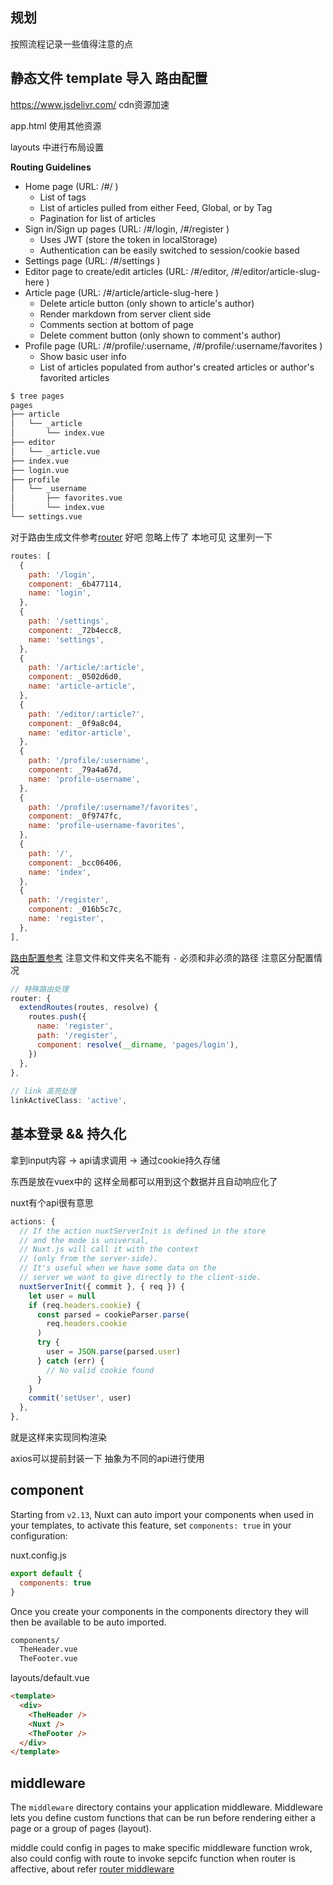 ## 规划

按照流程记录一些值得注意的点



## 静态文件 template 导入 路由配置

https://www.jsdelivr.com/ cdn资源加速

app.html 使用其他资源

layouts 中进行布局设置

**Routing Guidelines**

- Home page (URL: /#/ )
  - List of tags
  - List of articles pulled from either Feed, Global, or by Tag
  - Pagination for list of articles
- Sign in/Sign up pages (URL: /#/login, /#/register )
  - Uses JWT (store the token in localStorage)
  - Authentication can be easily switched to session/cookie based
- Settings page (URL: /#/settings )
- Editor page to create/edit articles (URL: /#/editor, /#/editor/article-slug-here )
- Article page (URL: /#/article/article-slug-here )
  - Delete article button (only shown to article's author)
  - Render markdown from server client side
  - Comments section at bottom of page
  - Delete comment button (only shown to comment's author)
- Profile page (URL: /#/profile/:username, /#/profile/:username/favorites )
  - Show basic user info
  - List of articles populated from author's created articles or author's favorited articles

```zsh
$ tree pages 
pages
├── article
│   └── _article
│       └── index.vue
├── editor
│   └── _article.vue
├── index.vue
├── login.vue
├── profile
│   └── _username
│       ├── favorites.vue
│       └── index.vue
└── settings.vue
```

对于路由生成文件参考[router](.nuxt/router.js) 好吧 忽略上传了 本地可见 这里列一下

```js
routes: [
  {
    path: '/login',
    component: _6b477114,
    name: 'login',
  },
  {
    path: '/settings',
    component: _72b4ecc8,
    name: 'settings',
  },
  {
    path: '/article/:article',
    component: _0502d6d0,
    name: 'article-article',
  },
  {
    path: '/editor/:article?',
    component: _0f9a8c04,
    name: 'editor-article',
  },
  {
    path: '/profile/:username',
    component: _79a4a67d,
    name: 'profile-username',
  },
  {
    path: '/profile/:username?/favorites',
    component: _0f9747fc,
    name: 'profile-username-favorites',
  },
  {
    path: '/',
    component: _bcc06406,
    name: 'index',
  },
  {
    path: '/register',
    component: _016b5c7c,
    name: 'register',
  },
],
```

[路由配置参考](https://nuxtjs.org/docs/2.x/features/file-system-routing) 注意文件和文件夹名不能有 `-` 必须和非必须的路径 注意区分配置情况

```js
// 特殊路由处理
router: {
  extendRoutes(routes, resolve) {
    routes.push({
      name: 'register',
      path: '/register',
      component: resolve(__dirname, 'pages/login'),
    })
  },
},
 
// link 高亮处理
linkActiveClass: 'active',
```

## 基本登录 && 持久化

拿到input内容 -> api请求调用 -> 通过cookie持久存储

东西是放在vuex中的 这样全局都可以用到这个数据并且自动响应化了

nuxt有个api很有意思

```js
actions: {
  // If the action nuxtServerInit is defined in the store
  // and the mode is universal,
  // Nuxt.js will call it with the context
  // (only from the server-side).
  // It's useful when we have some data on the
  // server we want to give directly to the client-side.
  nuxtServerInit({ commit }, { req }) {
    let user = null
    if (req.headers.cookie) {
      const parsed = cookieParser.parse(
        req.headers.cookie
      )
      try {
        user = JSON.parse(parsed.user)
      } catch (err) {
        // No valid cookie found
      }
    }
    commit('setUser', user)
  },
},
```

就是这样来实现同构渲染



axios可以提前封装一下 抽象为不同的api进行使用



## component

Starting from `v2.13`, Nuxt can auto import your components when used in your templates, to activate this feature, set `components: true` in your configuration:

nuxt.config.js

```js
export default {
  components: true
}
```

Once you create your components in the components directory they will then be available to be auto imported.

```bash
components/
  TheHeader.vue
  TheFooter.vue
```

layouts/default.vue

```html
<template>
  <div>
    <TheHeader />
    <Nuxt />
    <TheFooter />
  </div>
</template>
```



## middleware

The `middleware` directory contains your application middleware. Middleware lets you define custom functions that can be run before rendering either a page or a group of pages (layout).

middle could config in pages to make specific middleware function wrok, also could config with route to invoke sepcifc function when router is affective, about refer [router middleware](https://nuxtjs.org/examples/middleware-router)

